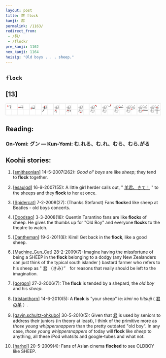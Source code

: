 ```yaml
---
layout: post
title: 群 flock
kanji: 群
permalink: /1163/
redirect_from:
 - /群/
 - /flock/
pre_kanji: 1162
nex_kanji: 1164
heisig: "Old boys . . . sheep."
---
```


## `flock`

## [13]

<div class="stroke"><img src="../images/E7BEA4.png" /></div>

## Reading:

### On-Yomi: グン &mdash; Kun-Yomi: む.れる、む.れ、むら、むら.がる

## Koohii stories:

1) [<a href="http://kanji.koohii.com/profile/smithsonian">smithsonian</a>] 14-5-2007(262): <em>Good ol&#039; boys</em> are like <em>sheep</em>; they tend to<strong> flock</strong> together. 

2) [<a href="http://kanji.koohii.com/profile/esaulgd">esaulgd</a>] 16-9-2007(55): A little girl herder calls out, &quot;  <a href="http://jisho.org/kanji/details/羊君、きて！">羊君、きて！</a>  &quot; to the sheeps and they<strong> flock</strong> to her at once. 

3) [<a href="http://kanji.koohii.com/profile/Spidercat">Spidercat</a>] 7-2-2008(27): (Thanks Stefanot) Fans<strong> flock</strong>ed like sheep at Beatles - old boys concerts. 

4) [<a href="http://kanji.koohii.com/profile/Doodsaq">Doodsaq</a>] 3-3-2008(18): Quentin Tarantino fans are like<strong> flock</strong>s of sheep. He gives the thumbs up for &quot;Old Boy&quot; and everyone<strong> flock</strong>s to the theatre to watch. 

5) [<a href="http://kanji.koohii.com/profile/Dantheman">Dantheman</a>] 19-2-2011(8): Kimi! Get back in the<strong> flock</strong>, like a good sheep. 

6) [<a href="http://kanji.koohii.com/profile/Machine_Gun_Cat">Machine_Gun_Cat</a>] 28-2-2009(7): Imagine having the missfortune of being a SHEEP in the<strong> flock</strong> belonging to a dodgy (any New Zealanders can just think of the typical south islander ) bastard farmer who refers to his sheep as &quot;  <a href="http://jisho.org/kanji/details/君">君</a>  （きみ）”　for reasons that really should be left to the imagination. 

7) [<a href="http://kanji.koohii.com/profile/gorgon">gorgon</a>] 27-2-2006(7): The<strong> flock</strong> is tended by a shepard, the <em>old boy</em> and his <em>sheep</em>. 

8) [<a href="http://kanji.koohii.com/profile/tristanthorn">tristanthorn</a>] 14-6-2010(5): A<strong> flock</strong> is &quot;your sheep&quot; ie: <em>kimi</em> no <em>hitsuji</em> (  <a href="http://jisho.org/kanji/details/君の羊">君の羊</a>  ）. 

9) [<a href="http://kanji.koohii.com/profile/gavin.schultz-ohkubo">gavin.schultz-ohkubo</a>] 30-5-2010(5): Given that   <a href="http://jisho.org/kanji/details/君">君</a>   is used by seniors to address their juniors (in theory at least), I think of the primitive more as <em>those young whippersnappers</em> than the pretty outdated &quot;old boy&quot;. In any case, <em>those young whippersnappers</em> of today will<strong> flock</strong> like <em>sheep</em> to anything, all these iPod whatsits and google-tubes and what not. 

10) [<a href="http://kanji.koohii.com/profile/harhol">harhol</a>] 20-5-2009(4): Fans of Asian cinema <strong>flocked</strong> to see OLDBOY like SHEEP. 
